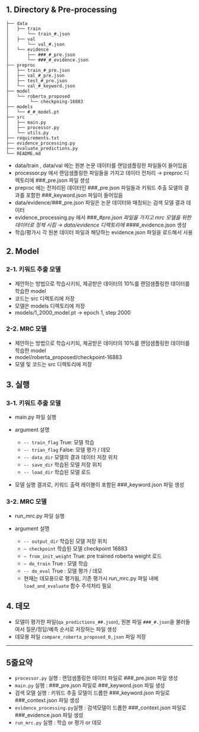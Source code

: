 ## 1. Directory & Pre-processing

```
├── data
│   ├── train
│       └── train_#.json
│   ├── val
│       └── val_#.json
│   └── evidence
│       ├── ###_#_pre.json
│       └── ###_#_evidence.json
├── preproc
│   ├── train_#_pre.json
│   ├── val_#_pre.json
│   ├── test_#_pre.json
│   └── val_#_keyword.json
├── model
│   └── roberta_proposed
│        └── checkpoing-16883
├── models
│   └── #_#_model.pt
├── src
│   ├── main.py
│   ├── processor.py
│   └── utils.py
├── requirements.txt
├── evidence_processing.py
├── evaluate_predictions.py
└── README.md
```

- data/train , data/val 에는 원본 논문 데이터를 랜덤샘플링한 파일들이 들어있음
- processor.py 에서 랜덤샘플링한 파일들을 가지고 데이터 전처리 → preproc 디렉토리에 ###_pre.json 파일 생성
- preproc 에는 전처리된 데이터인 ###_pre.json 파일들과 키워드 추출 모델의 결과를 포함한 ###_keyword.json 파일이 들어있음 
- data/evidence/###_pre.json 파일은 논문 데이터와 매칭되는 검색 모델 결과 데이터
- evidence_processing.py 에서 ###_#_pre.json 파일을 가지고 mrc 모델을 위한 데이터로 정제 시킴 → data/evidence 디렉토리에 ###_#_evidence.json 생성
- 학습/평가시 각 원본 데이터 파일과 해당하는 evidence.json 파일을 로드해서 사용

## 2. Model
### 2-1. 키워드 추출 모델
- 제안하는 방법으로 학습시키되, 제공받은 데이터의 10%를 랜덤샘플링한 데이터를 학습한 model
- 코드는 src 디렉토리에 저장
- 모델은 models 디렉토리에 저장
- models/1_2000_model.pt → epoch 1, step 2000

### 2-2. MRC 모델
- 제안하는 방법으로 학습시키되, 제공받은 데이터의 10%를 랜덤샘플링한 데이터를 학습한 model
- model/roberta_proposed/checkpoint-16883
- 모델 및 코드는 src 디렉토리에 저장

## 3. 실행
### 3-1. 키워드 추출 모델 
- main.py 파일 실행
- argument 설명


    - `-- train_flag` True: 모델 학습
    - `-- trian_flag` False: 모델 평가 / 데모
    - `-- data_dir` 모델의 결과 데이터 저장 위치
    - `-- save_dir` 학습된 모델 저장 위치
    - `-- load_dir` 학습된 모델 로드

- 모델 실행 결과로, 키워드 출력 레이블이 포함된 ###_keyword.json 파일 생성

### 3-2. MRC 모델
- run_mrc.py 파일 실행
- argument 설명
    
    
    - `-- output_dir` 학습된 모델 저장 위치
    - `— checkpoint` 학습된 모델 checkpoint 16883
    - `— from_init_weight` True: pre trained roberta weight 로드
    - `— do_train` True : 모델 학습
    - `-- do_eval` True : 모델 평가 / 데모
    - 현재는 데모용으로 평가됨, 기존 평가시 run_mrc.py 파일 내에 `load_and_evaluate` 함수 주석처리 필요

## 4. 데모

- 모델이 평가한 파일(`qa_predictions_##.json`), 원본 파일 `###_#.json`을 불러들여서 질문/정답/예측 순서로 저장하는 파일 생성
- 데모용 파일 `compare_roberta_proposed_0,json` 파일 저장

---

## 5줄요약
- `processor.py` 실행 : 랜덤샘플링한 데이터 파일로 ###_pre.json 파일 생성
- `main.py` 실행 : ###_pre.json 파일로 ###_keyword.json 파일 생성
- 검색 모델 실행 : 키워드 추출 모델이 드롭한 ###_keyword.json 파일로 ###_context.json 파일 생성
- `evidence_processing.py`실행 : 검색모델이 드롭한 ###_context.json 파일로 ###_evidence.json 파일 생성
- `run_mrc.py` 실행 : 학습 or 평가 or 데모
